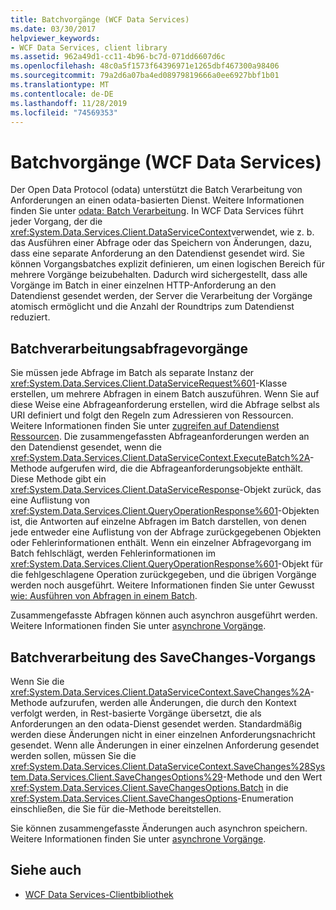 ```yaml
---
title: Batchvorgänge (WCF Data Services)
ms.date: 03/30/2017
helpviewer_keywords:
- WCF Data Services, client library
ms.assetid: 962a49d1-cc11-4b96-bc7d-071dd6607d6c
ms.openlocfilehash: 48c0a5f1573f64396971e1265dbf467300a98406
ms.sourcegitcommit: 79a2d6a07ba4ed08979819666a0ee6927bbf1b01
ms.translationtype: MT
ms.contentlocale: de-DE
ms.lasthandoff: 11/28/2019
ms.locfileid: "74569353"
---
```

# <a name="batching-operations-wcf-data-services"></a>Batchvorgänge (WCF Data Services)
Der Open Data Protocol (odata) unterstützt die Batch Verarbeitung von Anforderungen an einen odata-basierten Dienst. Weitere Informationen finden Sie unter [odata: Batch Verarbeitung](https://go.microsoft.com/fwlink/?LinkId=186075). In WCF Data Services führt jeder Vorgang, der die <xref:System.Data.Services.Client.DataServiceContext>verwendet, wie z. b. das Ausführen einer Abfrage oder das Speichern von Änderungen, dazu, dass eine separate Anforderung an den Datendienst gesendet wird. Sie können Vorgangsbatches explizit definieren, um einen logischen Bereich für mehrere Vorgänge beizubehalten. Dadurch wird sichergestellt, dass alle Vorgänge im Batch in einer einzelnen HTTP-Anforderung an den Datendienst gesendet werden, der Server die Verarbeitung der Vorgänge atomisch ermöglicht und die Anzahl der Roundtrips zum Datendienst reduziert.  
  
## <a name="batching-query-operations"></a>Batchverarbeitungsabfragevorgänge  
 Sie müssen jede Abfrage im Batch als separate Instanz der <xref:System.Data.Services.Client.DataServiceRequest%601>-Klasse erstellen, um mehrere Abfragen in einem Batch auszuführen. Wenn Sie auf diese Weise eine Abfrageanforderung erstellen, wird die Abfrage selbst als URI definiert und folgt den Regeln zum Adressieren von Ressourcen. Weitere Informationen finden Sie unter [zugreifen auf Datendienst Ressourcen](accessing-data-service-resources-wcf-data-services.md). Die zusammengefassten Abfrageanforderungen werden an den Datendienst gesendet, wenn die <xref:System.Data.Services.Client.DataServiceContext.ExecuteBatch%2A>-Methode aufgerufen wird, die die Abfrageanforderungsobjekte enthält. Diese Methode gibt ein <xref:System.Data.Services.Client.DataServiceResponse>-Objekt zurück, das eine Auflistung von <xref:System.Data.Services.Client.QueryOperationResponse%601>-Objekten ist, die Antworten auf einzelne Abfragen im Batch darstellen, von denen jede entweder eine Auflistung von der Abfrage zurückgegebenen Objekten oder Fehlerinformationen enthält. Wenn ein einzelner Abfragevorgang im Batch fehlschlägt, werden Fehlerinformationen im <xref:System.Data.Services.Client.QueryOperationResponse%601>-Objekt für die fehlgeschlagene Operation zurückgegeben, und die übrigen Vorgänge werden noch ausgeführt. Weitere Informationen finden Sie unter Gewusst [wie: Ausführen von Abfragen in einem Batch](how-to-execute-queries-in-a-batch-wcf-data-services.md).  
  
 Zusammengefasste Abfragen können auch asynchron ausgeführt werden. Weitere Informationen finden Sie unter [asynchrone Vorgänge](asynchronous-operations-wcf-data-services.md).  
  
## <a name="batching-the-savechanges-operation"></a>Batchverarbeitung des SaveChanges-Vorgangs  
 Wenn Sie die <xref:System.Data.Services.Client.DataServiceContext.SaveChanges%2A>-Methode aufzurufen, werden alle Änderungen, die durch den Kontext verfolgt werden, in Rest-basierte Vorgänge übersetzt, die als Anforderungen an den odata-Dienst gesendet werden. Standardmäßig werden diese Änderungen nicht in einer einzelnen Anforderungsnachricht gesendet. Wenn alle Änderungen in einer einzelnen Anforderung gesendet werden sollen, müssen Sie die <xref:System.Data.Services.Client.DataServiceContext.SaveChanges%28System.Data.Services.Client.SaveChangesOptions%29>-Methode und den Wert <xref:System.Data.Services.Client.SaveChangesOptions.Batch> in die <xref:System.Data.Services.Client.SaveChangesOptions>-Enumeration einschließen, die Sie für die-Methode bereitstellen.  
  
 Sie können zusammengefasste Änderungen auch asynchron speichern. Weitere Informationen finden Sie unter [asynchrone Vorgänge](asynchronous-operations-wcf-data-services.md).  
  
## <a name="see-also"></a>Siehe auch

- [WCF Data Services-Clientbibliothek](wcf-data-services-client-library.md)
